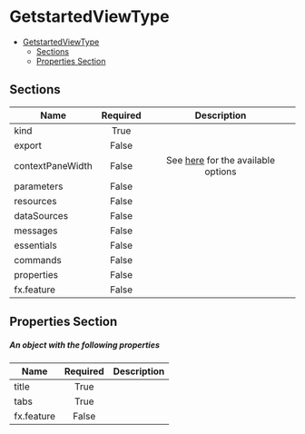 <a name="getstartedviewtype"></a>
# GetstartedViewType
* [GetstartedViewType](#getstartedviewtype)
    * [Sections](#getstartedviewtype-sections)
    * [Properties Section](#getstartedviewtype-properties-section)

<a name="getstartedviewtype-sections"></a>
## Sections
| Name | Required | Description
| ---|:--:|:--:|
|kind|True|
|export|False|
|contextPaneWidth|False|See [here](dx-enum-contextPaneWidth.md ) for the available options
|parameters|False|
|resources|False|
|dataSources|False|
|messages|False|
|essentials|False|
|commands|False|
|properties|False|
|fx.feature|False|
<a name="getstartedviewtype-properties-section"></a>
## Properties Section
<a name="getstartedviewtype-properties-section-an-object-with-the-following-properties"></a>
##### An object with the following properties
| Name | Required | Description
| ---|:--:|:--:|
|title|True|
|tabs|True|
|fx.feature|False|
